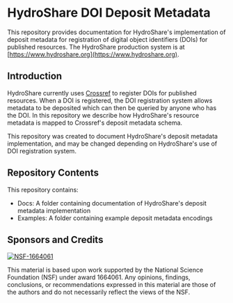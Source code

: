 # HydroShare DOI Deposit Metadata

This repository provides documentation for HydroShare's implementation of deposit metadata for registration of digital object identifiers (DOIs) for published resources. The HydroShare production system is at [https://www.hydroshare.org](https://www.hydroshare.org).

## Introduction

HydroShare currently uses [Crossref](https://www.crossref.org/) to register DOIs for published resources. When a DOI is registered, the DOI registration system allows metadata to be deposited which can then be queried by anyone who has the DOI. In this repository we describe how HydroShare's resource metadata is mapped to Crossref's deposit metadata schema. 

This repository was created to document HydroShare's deposit metadata implementation, and may be changed depending on HydroShare's use of DOI registration system.

## Repository Contents

This repository contains:

* Docs: A folder containing documentation of HydroShare's deposit metadata implementation
* Examples: A folder containing example deposit metadata encodings

## Sponsors and Credits


[![NSF-1664061](https://img.shields.io/badge/NSF-1664061-blue.svg)](https://nsf.gov/awardsearch/showAward?AWD_ID=1664061)

This material is based upon work supported by the National Science Foundation (NSF) under award 1664061. Any opinions, findings, conclusions, or recommendations expressed in this material are those of the authors and do not necessarily reflect the views of the NSF.

